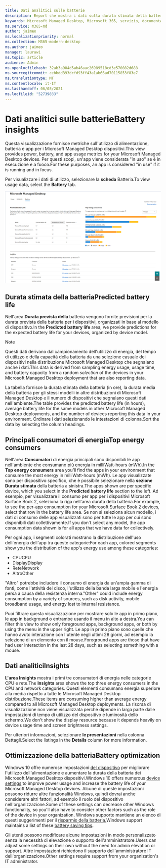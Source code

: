 ```yaml
---
title: Dati analitici sulle batterie
description: Report che mostra i dati sulla durata stimata della batteria e sui principali consumatori di energia
keywords: Microsoft Managed Desktop, Microsoft 365, servizio, documentazione
ms.service: m365-md
author: jaimeo
ms.localizationpriority: normal
ms.collection: M365-modern-desktop
ms.author: jaimeo
manager: laurawi
ms.topic: article
audience: Admin
ms.openlocfilehash: 32ab3a984d5ab46aac26989518cd3e570082d688
ms.sourcegitcommit: cebbdd393dcfd93ff43a1ab66ad70115853f83e7
ms.translationtype: MT
ms.contentlocale: it-IT
ms.lasthandoff: 06/03/2021
ms.locfileid: "52739833"
---
```

# <a name="battery-insights"></a><span data-ttu-id="68c83-104">Dati analitici sulle batterie</span><span class="sxs-lookup"><span data-stu-id="68c83-104">Battery insights</span></span>
<span data-ttu-id="68c83-105">Questa visualizzazione fornisce metriche sull'utilizzo di alimentazione, batteria e app per i Microsoft Managed Desktop dispositivi.</span><span class="sxs-lookup"><span data-stu-id="68c83-105">This view provides power, battery, and app usage metrics for your Microsoft Managed Desktop devices.</span></span> <span data-ttu-id="68c83-106">Per questi scopi, un'app viene considerata "in uso" se è in esecuzione e a fuoco.</span><span class="sxs-lookup"><span data-stu-id="68c83-106">For these purposes, an app is considered "in use" if it is running and in focus.</span></span>

<span data-ttu-id="68c83-107">Per visualizzare i dati di utilizzo, selezionare la **scheda** Batteria.</span><span class="sxs-lookup"><span data-stu-id="68c83-107">To view usage data, select the **Battery** tab.</span></span>

![Riquadro batteria: durata stimata della batteria per modello di dispositivo in alto a sinistra, consumo di energia superiore (per app) in alto a destra, tabella insights nella parte inferiore.](../../media/insights_battery.png)

## <a name="predicted-battery-life"></a><span data-ttu-id="68c83-110">Durata stimata della batteria</span><span class="sxs-lookup"><span data-stu-id="68c83-110">Predicted battery life</span></span>

<span data-ttu-id="68c83-111">Nell'area **Durata prevista della** batteria vengono fornite previsioni per la durata prevista della batteria per i dispositivi, organizzati in base al modello di dispositivo.</span><span class="sxs-lookup"><span data-stu-id="68c83-111">In the **Predicted battery life** area, we provide predictions for the expected battery life for your devices, organized by device model.</span></span>

> [!NOTE]
> <span data-ttu-id="68c83-112">Questi dati derivano dal campionamento dell'utilizzo di <em></em> energia, del tempo di utilizzo e della capacità della batteria da una selezione casuale dei dispositivi nella distribuzione Microsoft Managed Desktop che segnalano anche i dati.</span><span class="sxs-lookup"><span data-stu-id="68c83-112">This data is derived from sampling energy usage, usage time, and battery capacity from a random <em>selection</em> of the devices in your Microsoft Managed Desktop deployment that are also reporting data.</span></span>

<span data-ttu-id="68c83-113">La tabella fornisce la durata stimata della batteria (in ore), la durata media della batteria per gli stessi modelli in altre distribuzioni di Microsoft Managed Desktop e il numero di dispositivi che segnalano questi dati nell'ambiente.</span><span class="sxs-lookup"><span data-stu-id="68c83-113">The table provides the predicted battery life (in hours), average battery life for the same models in other Microsoft Managed Desktop deployments, and the number of devices reporting this data in your environment.</span></span> <span data-ttu-id="68c83-114">Ordinare i dati selezionando le intestazioni di colonna.</span><span class="sxs-lookup"><span data-stu-id="68c83-114">Sort the data by selecting the column headings.</span></span>



## <a name="top-energy-consumers"></a><span data-ttu-id="68c83-115">Principali consumatori di energia</span><span class="sxs-lookup"><span data-stu-id="68c83-115">Top energy consumers</span></span>

<span data-ttu-id="68c83-116">Nell'area **Consumatori** di energia principali sono disponibili le app nell'ambiente che consumano più energia in milliWatt-hours (mWh).</span><span class="sxs-lookup"><span data-stu-id="68c83-116">In the **Top energy consumers** area you’ll find the apps in your environment that consume the most energy in milliWatt-hours (mWh).</span></span> <span data-ttu-id="68c83-117">Le app visualizzate sono per dispositivo specifico, che è possibile selezionare nella **sezione Durata stimata** della batteria a sinistra.</span><span class="sxs-lookup"><span data-stu-id="68c83-117">The apps shown are per specific device, which you select in the **Predicted battery life** section to the left.</span></span> <span data-ttu-id="68c83-118">Ad esempio, per visualizzare il consumo per app per i dispositivi Microsoft Surface Book 2, seleziona la riga nell'area durata della batteria.</span><span class="sxs-lookup"><span data-stu-id="68c83-118">For example, to see the per-app consumption for your Microsoft Surface Book 2 devices, select that row in the battery life area.</span></span> <span data-ttu-id="68c83-119">Se non si seleziona alcun modello, i dati di consumo delle app visualizzati sono per tutte le app per cui sono disponibili dati collettivamente.</span><span class="sxs-lookup"><span data-stu-id="68c83-119">If you don't select any model, the app consumption data shown is for all apps that we have data for collectively.</span></span>

 <span data-ttu-id="68c83-120">Per ogni app, i segmenti colorati mostrano la distribuzione dell'uso dell'energia dell'app tra queste categorie:</span><span class="sxs-lookup"><span data-stu-id="68c83-120">For each app, colored segments show you the distribution of the app's energy use among these categories:</span></span>

- <span data-ttu-id="68c83-121">CPU</span><span class="sxs-lookup"><span data-stu-id="68c83-121">CPU</span></span>
- <span data-ttu-id="68c83-122">Display</span><span class="sxs-lookup"><span data-stu-id="68c83-122">Display</span></span>
- <span data-ttu-id="68c83-123">Rete</span><span class="sxs-lookup"><span data-stu-id="68c83-123">Network</span></span>
- <span data-ttu-id="68c83-124">Altro</span><span class="sxs-lookup"><span data-stu-id="68c83-124">Other</span></span>

<span data-ttu-id="68c83-125">"Altro" potrebbe includere il consumo di energia da un'ampia gamma di fonti, come l'attività del disco, l'utilizzo della banda larga mobile e l'energia persa a causa della resistenza interna.</span><span class="sxs-lookup"><span data-stu-id="68c83-125">"Other" could include energy consumption by a variety of sources, such as disk activity, mobile broadband usage, and energy lost to internal resistance.</span></span> 

<span data-ttu-id="68c83-126">Puoi filtrare questa visualizzazione per mostrare solo le app in primo piano, le app in background o entrambe usando il menu in alto a destra.</span><span class="sxs-lookup"><span data-stu-id="68c83-126">You can filter this view to show only foreground apps, background apps, or both by using the menu in the upper right.</span></span> <span data-ttu-id="68c83-127">Le app in primo piano sono quelle che hanno avuto interazione con l'utente negli ultimi 28 giorni, ad esempio la selezione di un elemento con il mouse.</span><span class="sxs-lookup"><span data-stu-id="68c83-127">Foreground apps are those that have had user interaction in the last 28 days, such as selecting something with a mouse.</span></span>

## <a name="insights"></a><span data-ttu-id="68c83-128">Dati analitici</span><span class="sxs-lookup"><span data-stu-id="68c83-128">Insights</span></span>

<span data-ttu-id="68c83-129">**L'area Insights** mostra i primi tre consumatori di energia nelle categorie CPU e rete.</span><span class="sxs-lookup"><span data-stu-id="68c83-129">The **Insights** area shows the top three energy consumers in the CPU and network categories.</span></span> <span data-ttu-id="68c83-130">Questi elementi consumano energia superiore alla media rispetto a tutte le Microsoft Managed Desktop distribuzione.</span><span class="sxs-lookup"><span data-stu-id="68c83-130">These items are consuming higher than average energy compared to all Microsoft Managed Desktop deployments.</span></span> <span data-ttu-id="68c83-131">La risorsa di visualizzazione non viene visualizzata perché dipende in larga parte dalle impostazioni di tempo di utilizzo del dispositivo e luminosità dello schermo.</span><span class="sxs-lookup"><span data-stu-id="68c83-131">We don't show the display resource because it depends heavily on device usage time and screen brightness settings.</span></span> 

<span data-ttu-id="68c83-132">Per ulteriori informazioni, selezionare **le presentazioni** nella colonna Dettagli.</span><span class="sxs-lookup"><span data-stu-id="68c83-132">Select the listings in the **Details** column for more information.</span></span>

## <a name="battery-optimization"></a><span data-ttu-id="68c83-133">Ottimizzazione della batteria</span><span class="sxs-lookup"><span data-stu-id="68c83-133">Battery optimization</span></span>

<span data-ttu-id="68c83-134">Windows 10 offre numerose impostazioni [del dispositivo](https://support.microsoft.com/help/20443/windows-10-battery-saving-tips) per migliorare l'utilizzo dell'alimentazione e aumentare la durata della batteria dei Microsoft Managed Desktop dispositivi.</span><span class="sxs-lookup"><span data-stu-id="68c83-134">Windows 10 offers numerous [device settings](https://support.microsoft.com/help/20443/windows-10-battery-saving-tips) to improve power usage and increase the battery life of your Microsoft Managed Desktop devices.</span></span> <span data-ttu-id="68c83-135">Alcune di queste impostazioni possono ridurre altre funzionalità Windows, quindi dovrai anche considerare altri fattori, ad esempio il ruolo del dispositivo nell'organizzazione.</span><span class="sxs-lookup"><span data-stu-id="68c83-135">Some of these settings can decrease other Windows functionality, so you'll also have to consider other factors such as the role of the device in your organization.</span></span> <span data-ttu-id="68c83-136">Windows supporto mantiene un elenco di questi suggerimenti per il [risparmio della batteria.](https://support.microsoft.com/help/20443/windows-10-battery-saving-tips)</span><span class="sxs-lookup"><span data-stu-id="68c83-136">Windows support maintains a list of these [battery saving tips](https://support.microsoft.com/help/20443/windows-10-battery-saving-tips).</span></span>

<span data-ttu-id="68c83-137">Gli utenti possono modificare alcune impostazioni in modo personalizzato senza la necessità di elevazione o supporto dell'amministratore.</span><span class="sxs-lookup"><span data-stu-id="68c83-137">Users can adjust some settings on their own without the need for admin elevation or support.</span></span> <span data-ttu-id="68c83-138">Altre impostazioni richiedono il supporto dell'amministratore IT dell'organizzazione.</span><span class="sxs-lookup"><span data-stu-id="68c83-138">Other settings require support from your organization's IT administrator.</span></span>

